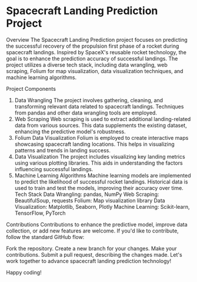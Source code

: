 
# Spacecraft Landing Prediction Project
Overview
The Spacecraft Landing Prediction project focuses on predicting the successful recovery of the propulsion first phase of a rocket during spacecraft landings. Inspired by SpaceX's reusable rocket technology, the goal is to enhance the prediction accuracy of successful landings. The project utilizes a diverse tech stack, including data wrangling, web scraping, Folium for map visualization, data visualization techniques, and machine learning algorithms.

Project Components
1. Data Wrangling
The project involves gathering, cleaning, and transforming relevant data related to spacecraft landings. Techniques from pandas and other data wrangling tools are employed.
2. Web Scraping
Web scraping is used to extract additional landing-related data from various sources. This data supplements the existing dataset, enhancing the predictive model's robustness.
3. Folium Data Visualization
Folium is employed to create interactive maps showcasing spacecraft landing locations. This helps in visualizing patterns and trends in landing success.
4. Data Visualization
The project includes visualizing key landing metrics using various plotting libraries. This aids in understanding the factors influencing successful landings.
5. Machine Learning Algorithms
Machine learning models are implemented to predict the likelihood of successful rocket landings. Historical data is used to train and test the models, improving their accuracy over time.
Tech Stack
Data Wrangling: pandas, NumPy
Web Scraping: BeautifulSoup, requests
Folium: Map visualization library
Data Visualization: Matplotlib, Seaborn, Plotly
Machine Learning: Scikit-learn, TensorFlow, PyTorch

Contributions
Contributions to enhance the predictive model, improve data collection, or add new features are welcome. If you'd like to contribute, follow the standard GitHub flow:

Fork the repository.
Create a new branch for your changes.
Make your contributions.
Submit a pull request, describing the changes made.
Let's work together to advance spacecraft landing prediction technology!

Happy coding!

